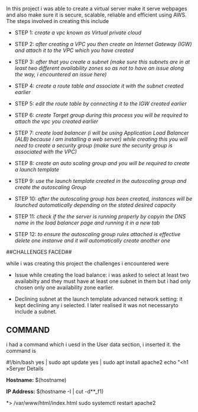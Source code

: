 In this project i was able to create a virtual server make it serve webpages and also make sure it is secure, scalable, reliable and efficient using AWS. The steps involved in creating this include

- STEP 1: *create a vpc known as Virtual private cloud* 

- STEP 2: *after creating a VPC you then create an Internet Gateway (IGW) and attach it to the VPC which you have created*

- STEP 3: *after that you create a subnet (make sure this subnets are in at least two different availability zones so as not to have an issue along the way, i encountered an issue here)*

- STEP 4: *create a route table and associate it with the subnet created earlier*

- STEP 5: *edit the route table by connecting it to the IGW created earlier*

- STEP 6: *create Target group during this process you will be required to attach the vpc you created earlier*

- STEP 7: *create load balancer (i will be using Application Load Balancer (ALB) because i am installing a web server) while creating this you will need to create a security group (make sure the security group is associated with the VPC)*

- STEP 8: *create an auto scaling group and you will be required to create a launch template*

- STEP 9: *use the launch template created in the autoscaling group and create the autoscaling Group*

- STEP 10: *after the autoscaling group has been created, instances will be launched automatically depending on the stated desired capacity*

- STEP 11: *check if the the server is running properly by copyin the DNS name in the load balancer page and running it in a new tab*

- STEP 12: *to ensure the autoscaling group rules attached is effective delete one instanve and it will automatically create another one*

##CHALLENGES FACED##

while i was creating this project the challenges i encountered were

- Issue while creating the load balance: i was asked to select at least two availabilty and they must have at least one subnet in them but i had only chosen only one availability zone earlier.

- Declining subnet at the launch template advanced network setting: it kept declining any i selected. I later realised it was not necessaryto include a subnet.

## COMMAND ##

i had a command which i uesd in the User data section, i inserted it. the command is

#!/bin/bash
yes | sudo apt update yes | sudo apt install apache2
echo "<h1 »Seryer Details</h1><p><strong>Hostname:</strong> $(hostname)
</p><p><strong>IP Address:</strong> $(hostname -I | cut -d**_f1)</p>*>
/var/www/html/index.html
sudo systemctl restart apache2



